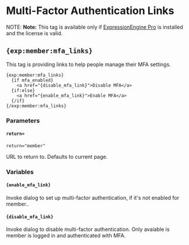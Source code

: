 <!--
    This source file is part of the open source project
    ExpressionEngine User Guide (https://github.com/ExpressionEngine/ExpressionEngine-User-Guide)

    @link      https://expressionengine.com/
    @copyright Copyright (c) 2003-2020, Packet Tide, LLC (https://packettide.com)
    @license   https://expressionengine.com/license Licensed under Apache License, Version 2.0
-->

# Multi-Factor Authentication Links

NOTE: **Note:** This tag is available only if [ExpressionEngine Pro](https://expressionengine.com/pro) is installed and the license is valid.

## `{exp:member:mfa_links}`

This tag is providing links to help people manage their MFA settings.

    {exp:member:mfa_links}
      {if mfa_enabled}
        <a href="{disable_mfa_link}">Disable MFA</a>
      {if:else}
        <a href="{enable_mfa_link}">Enable MFA</a>
      {/if}
    {/exp:member:mfa_links}

### Parameters

#### `return=`

    return="member"

URL to return to. Defaults to current page.

### Variables

#### `{enable_mfa_link}`

Invoke dialog to set up multi-factor authentication, if it's not enabled for member..

#### `{disable_mfa_link}`

Invoke dialog to disable multi-factor authentication. Only avaiable is member is logged in and authenticated with MFA.
